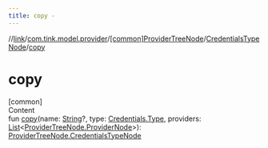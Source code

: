 ```yaml
---
title: copy -
---
```

//[link](../../../index.md)/[com.tink.model.provider](../../index.md)/[[common]ProviderTreeNode](../index.md)/[CredentialsTypeNode](index.md)/[copy](copy.md)



# copy  
[common]  
Content  
fun [copy](copy.md)(name: [String](https://kotlinlang.org/api/latest/jvm/stdlib/kotlin/-string/index.html)?, type: [Credentials.Type](../../../com.tink.model.credentials/[common]-credentials/-type/index.md), providers: [List](https://kotlinlang.org/api/latest/jvm/stdlib/kotlin.collections/-list/index.html)<[ProviderTreeNode.ProviderNode](../-provider-node/index.md)>): [ProviderTreeNode.CredentialsTypeNode](index.md)  




